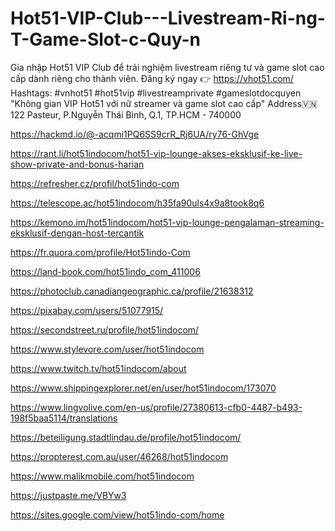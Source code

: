 # Hot51-VIP-Club---Livestream-Ri-ng-T-Game-Slot-c-Quy-n
Gia nhập Hot51 VIP Club để trải nghiệm livestream riêng tư và game slot cao cấp dành riêng cho thành viên. Đăng ký ngay 👉 https://vhot51.com/
Hashtags:
#vnhot51 #hot51vip #livestreamprivate #gameslotdocquyen
"Không gian VIP Hot51 với nữ streamer và game slot cao cấp"
Address🇻🇳122 Pasteur, P.Nguyễn Thái Bình, Q.1, TP.HCM - 740000

https://hackmd.io/@-acqmi1PQ6SS9crR_Rj6UA/ry76-GhVge

https://rant.li/hot51indocom/hot51-vip-lounge-akses-eksklusif-ke-live-show-private-and-bonus-harian

https://refresher.cz/profil/hot51indo-com

https://telescope.ac/hot51indocom/h35fa90uls4x9a8took8q6

https://kemono.im/hot51indocom/hot51-vip-lounge-pengalaman-streaming-eksklusif-dengan-host-tercantik

https://fr.quora.com/profile/Hot51indo-Com

https://land-book.com/hot51indo_com_411006

https://photoclub.canadiangeographic.ca/profile/21638312

https://pixabay.com/users/51077915/

https://secondstreet.ru/profile/hot51indocom/

https://www.stylevore.com/user/hot51indocom

https://www.twitch.tv/hot51indocom/about

https://www.shippingexplorer.net/en/user/hot51indocom/173070

https://www.lingvolive.com/en-us/profile/27380613-cfb0-4487-b493-198f5baa5114/translations

https://beteiligung.stadtlindau.de/profile/hot51indocom/

https://propterest.com.au/user/46268/hot51indocom

https://www.malikmobile.com/hot51indocom

https://justpaste.me/VBYw3

https://sites.google.com/view/hot51indo-com/home

